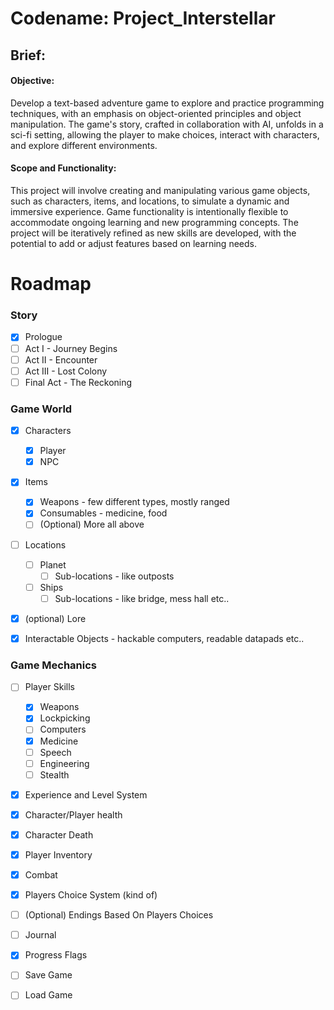# Codename: Project_Interstellar

## Brief:
#### Objective:
Develop a text-based adventure game to explore and practice programming techniques, with an emphasis on object-oriented principles and object manipulation. 
The game's story, crafted in collaboration with AI, unfolds in a sci-fi setting, allowing the player to make choices, interact with characters, and explore different environments.

#### Scope and Functionality:
This project will involve creating and manipulating various game objects, such as characters, items, and locations, to simulate a dynamic and immersive experience. 
Game functionality is intentionally flexible to accommodate ongoing learning and new programming concepts. 
The project will be iteratively refined as new skills are developed, with the potential to add or adjust features based on learning needs.


# Roadmap

### Story
* [X] Prologue
* [ ] Act I - Journey Begins
* [ ] Act II - Encounter
* [ ] Act III - Lost Colony
* [ ] Final Act - The Reckoning

### Game World
* [X] Characters
    * [X] Player
    * [X] NPC
* [X] Items
    * [X] Weapons - few different types, mostly ranged
    * [X] Consumables - medicine, food
    * [ ] (Optional) More all above
* [ ] Locations
    * [ ] Planet 
        * [ ] Sub-locations - like outposts
    * [ ] Ships
        * [ ] Sub-locations - like bridge, mess hall etc..
* [X] (optional) Lore
* [X] Interactable Objects - hackable computers, readable datapads etc..

 

### Game Mechanics
* [ ] Player Skills
    * [X] Weapons
    * [X] Lockpicking
    * [ ] Computers
    * [X] Medicine
    * [ ] Speech
    * [ ] Engineering
    * [ ] Stealth
* [X] Experience and Level System
* [X] Character/Player health
* [X] Character Death
* [X] Player Inventory
* [X] Combat
* [X] Players Choice System (kind of)
 * [ ] (Optional) Endings Based On Players Choices
* [ ] Journal
* [X] Progress Flags

* [ ] Save Game
* [ ] Load Game




    
